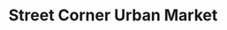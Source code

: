 ---
title: "Street Corner Urban Market"
url: /oceanside/street-corner-urban-market/
shop: clothes
---
